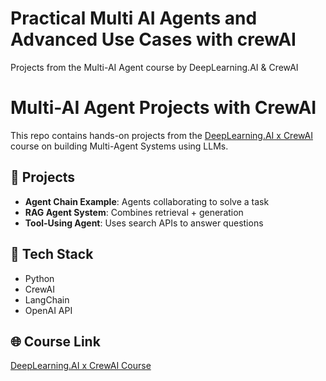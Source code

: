 # Practical Multi AI Agents and Advanced Use Cases with crewAI
Projects from the Multi-AI Agent course by DeepLearning.AI &amp; CrewAI

# Multi-AI Agent Projects with CrewAI

This repo contains hands-on projects from the [DeepLearning.AI x CrewAI](https://www.deeplearning.ai/) course on building Multi-Agent Systems using LLMs.

## 🔧 Projects
- **Agent Chain Example**: Agents collaborating to solve a task
- **RAG Agent System**: Combines retrieval + generation
- **Tool-Using Agent**: Uses search APIs to answer questions

## 🚀 Tech Stack
- Python
- CrewAI
- LangChain
- OpenAI API

## 🌐 Course Link
[DeepLearning.AI x CrewAI Course](https://www.deeplearning.ai/short-courses/practical-multi-ai-agents-and-advanced-use-cases-with-crewai/)
